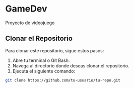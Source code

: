 # GameDev
Proyecto de videojuego

## Clonar el Repositorio

Para clonar este repositorio, sigue estos pasos:

1. Abre tu terminal o Git Bash.
2. Navega al directorio donde deseas clonar el repositorio.
3. Ejecuta el siguiente comando:

```bash
git clone https://github.com/tu-usuario/tu-repo.git
